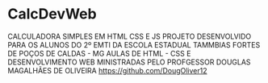 # CalcDevWeb
CALCULADORA SIMPLES EM HTML CSS E JS
PROJETO DESENVOLVIDO PARA OS ALUNOS DO 2º EMTI DA ESCOLA ESTADUAL TAMMBIAS FORTES DE POÇOS DE CALDAS - MG
AULAS DE HTML - CSS E DESENVOLVIMENTO WEB MINISTRADAS PELO PROFGESSOR DOUGLAS MAGALHÃES DE OLIVEIRA https://github.com/DougOliver12
